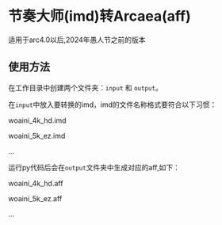 # 节奏大师(imd)转Arcaea(aff)

适用于arc4.0以后,2024年愚人节之前的版本

## 使用方法

在工作目录中创建两个文件夹：`input` 和 `output`。

在`input`中放入要转换的imd，imd的文件名称格式要符合以下习惯：

woaini_4k_hd.imd

woaini_5k_ez.imd

...

运行py代码后会在`output`文件夹中生成对应的aff,如下：

woaini_4k_hd.aff

woaini_5k_ez.aff

...
